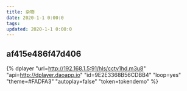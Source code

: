 ```yaml
---
title: 杂物
date: 2020-1-1 0:00:0
tags:
updated: 2020-1-1 0:00:0
---
```




## af415e486f47d406

{% dplayer "url=http://192.168.1.5:91/hls/cctv1hd.m3u8" "api=http://dplayer.daoapp.io"  "id=9E2E3368B56CDBB4" "loop=yes" "theme=#FADFA3" "autoplay=false" "token=tokendemo" %}